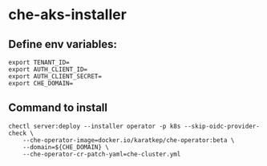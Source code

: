 # che-aks-installer
## Define env variables:
```
export TENANT_ID=
export AUTH_CLIENT_ID=
export AUTH_CLIENT_SECRET=
export CHE_DOMAIN=
```
## Command to install

```
chectl server:deploy --installer operator -p k8s --skip-oidc-provider-check \
    --che-operator-image=docker.io/karatkep/che-operator:beta \
    --domain=${CHE_DOMAIN} \
    --che-operator-cr-patch-yaml=che-cluster.yml
```
